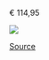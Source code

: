 € 114,95

![](zalando-teva-42-UNIVERSAL_TRAIL_-_Sandales_de_randonnée_-_total_eclipse.png)

[Source](https://fr.zalando.be/homme/teva__taille-42/?sold_by_zalando=true)